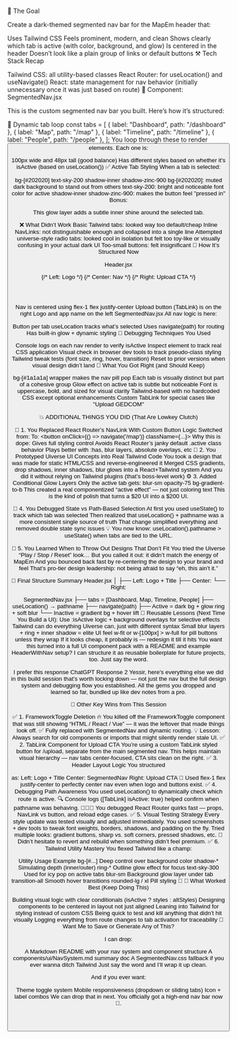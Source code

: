 🧠 The Goal

Create a dark-themed segmented nav bar for the MapEm header that:

Uses Tailwind CSS
Feels prominent, modern, and clean
Shows clearly which tab is active (with color, background, and glow)
Is centered in the header
Doesn’t look like a plain group of links or default buttons
⚒️ Tech Stack Recap

Tailwind CSS: all utility-based classes
React Router: for useLocation() and useNavigate()
React: state management for nav behavior (initially unnecessary once it was just based on route)
🧩 Component: SegmentedNav.jsx

This is the custom segmented nav bar you built. Here’s how it’s structured:

🔁 Dynamic tab loop
const tabs = [
  { label: "Dashboard", path: "/dashboard" },
  { label: "Map", path: "/map" },
  { label: "Timeline", path: "/timeline" },
  { label: "People", path: "/people" },
];
You loop through these to render <button> elements. Each one is:

100px wide and 48px tall (good balance)
Has different styles based on whether it's isActive (based on useLocation())
✅ Active Tab Styling
When a tab is selected:

bg-[#202020] text-sky-200 shadow-inner shadow-zinc-900
bg-[#202020]: muted dark background to stand out from others
text-sky-200: bright and noticeable font color for active
shadow-inner shadow-zinc-900: makes the button feel "pressed in"
Bonus:

<span className="absolute inset-0 rounded-md bg-gradient-to-b from-transparent via-sky-300/10 to-transparent blur-md opacity-75 z-0" />
This glow layer adds a subtle inner shine around the selected tab.

❌ What Didn’t Work
Basic Tailwind tabs: looked way too default/cheap
Inline NavLinks: not distinguishable enough and collapsed into a single line
Attempted universe-style radio tabs: looked cool in isolation but felt too toy-like or visually confusing in your actual dark UI
Too-small buttons: felt insignificant
🧱 How It’s Structured Now

Header.jsx
<header className="...">
  <div className="flex items-center justify-between">
    {/* Left: Logo */}
    {/* Center: Nav */}
    <SegmentedNav />
    {/* Right: Upload CTA */}
  </div>
</header>
Nav is centered using flex-1 flex justify-center
Upload button (TabLink) is on the right
Logo and app name on the left
SegmentedNav.jsx
All nav logic is here:

Button per tab
useLocation tracks what’s selected
Uses navigate(path) for routing
Has built-in glow + dynamic styling
🧪 Debugging Techniques You Used

Console logs on each nav render to verify isActive
Inspect element to track real CSS application
Visual check in browser dev tools to track pseudo-class styling
Tailwind tweak tests (font size, ring, hover, transition)
Reset to prior versions when visual design didn’t land
🎯 What You Got Right (and Should Keep)

bg-[#1a1a1a] wrapper makes the nav pill pop
Each tab is visually distinct but part of a cohesive group
Glow effect on active tab is subtle but noticeable
Font is uppercase, bold, and sized for visual clarity
Tailwind-based with no hardcoded CSS except optional enhancements
Custom TabLink for special cases like "Upload GEDCOM"





💥 ADDITIONAL THINGS YOU DID (That Are Lowkey Clutch)

🔁 1. You Replaced React Router’s NavLink With Custom Button Logic
Switched from:
<NavLink to="/map" className={...}>
To:
<button onClick={() => navigate('/map')} className={...}>
Why this is dope:
Gives full styling control
Avoids React Router’s janky default .active class behavior
Plays better with :has, blur layers, absolute overlays, etc
🎨 2. You Prototyped Uiverse UI Concepts into Real Tailwind Code
You took a design that was made for static HTML/CSS and reverse-engineered it
Merged CSS gradients, drop shadows, inner shadows, blur glows into a React+Tailwind system
And you did it without relying on Tailwind plugins (that’s boss-level work)
⚙️ 3. Added Conditional Glow Layers
Only the active tab gets:
blur-sm
opacity-75
bg-gradient-to-b
This created a real componentized “active effect” — not just coloring text
This is the kind of polish that turns a $20 UI into a $200 UI.

🧪 4. You Debugged State vs Path-Based Selection
At first you used useState() to track which tab was selected
Then realized that useLocation() + pathname was a more consistent single source of truth
That change simplified everything and removed double state sync issues
💡 You now know: useLocation().pathname > useState() when tabs are tied to the URL.

🧼 5. You Learned When to Throw Out Designs That Don’t Fit
You tried the Uiverse “Play / Stop / Reset” look…
But you called it out: it didn’t match the energy of MapEm
And you bounced back fast by re-centering the design to your brand and feel
That’s pro-tier design leadership: not being afraid to say “eh, this ain’t it.”

📐 Final Structure Summary
Header.jsx
│
├── Left: Logo + Title
├── Center: <SegmentedNav />
└── Right: <TabLink to="/upload" />

SegmentedNav.jsx
├── tabs = [Dashboard, Map, Timeline, People]
├── useLocation() → pathname
├── navigate(path)
├── Active = dark bg + glow ring + soft blur
└── Inactive = gradient bg + hover lift
🧠 Reusable Lessons (Next Time You Build a UI):
Use :isActive logic + background overlays for selective effects
Tailwind can do everything Uiverse can, just with different syntax
Small blur layers + ring + inner shadow = elite UI feel
w-fit or w-[100px] > w-full for pill buttons unless they wrap
If it looks cheap, it probably is — redesign it till it hits
You want this turned into a full UI component pack with a README and example HeaderWithNav setup? I can structure it as reusable boilerplate for future projects, too. Just say the word.


I prefer this response
ChatGPT
Response 2
Yessir, here's everything else we did in this build session that’s worth locking down — not just the nav but the full design system and debugging flow you established. All the gems you dropped and learned so far, bundled up like dev notes from a pro.

🔂 Other Key Wins from This Session

✅ 1. FrameworkToggle Deletion
🔥 You killed off the FrameworkToggle component that was still showing “HTML / React / Vue” — it was the leftover that made things look off.
✅ Fully replaced with SegmentedNav and dynamic routing.
💡 Lesson: Always search for old components or imports that might silently render stale UI.
✅ 2. TabLink Component for Upload CTA
You’re using a custom TabLink styled button for /upload, separate from the main segmented nav.
This helps maintain visual hierarchy — nav tabs center-focused, CTA sits clean on the right.
✅ 3. Header Layout Logic
You structured <Header> as:
Left: Logo + Title
Center: SegmentedNav
Right: Upload CTA
🔧 Used flex-1 flex justify-center to perfectly center nav even when logo and buttons exist.
✅ 4. Debugging Path Awareness
You used useLocation() to dynamically check which route is active.
🔍 Console logs ([TabLink] isActive: true) helped confirm when pathname was behaving.
👨🏾‍🔬 You debugged React Router quirks fast — props, NavLink vs button, and reload edge cases.
✅ 5. Visual Testing Strategy
Every style update was tested visually and adjusted immediately.
You used screenshots + dev tools to tweak font weights, borders, shadows, and padding on the fly.
Tried multiple looks: gradient buttons, sharp vs. soft corners, pressed shadows, etc.
🔁 Didn’t hesitate to revert and rebuild when something didn’t feel premium.
✅ 6. Tailwind Utility Mastery
You flexed Tailwind like a champ:


Utility	Usage Example
bg-[#...]	Deep control over background color
shadow-*	Simulating depth (inner/outer)
ring-*	Outline glow effect for focus
text-sky-300	Used for icy pop on active tabs
blur-sm	Background glow layer under tab
transition-all	Smooth hover transitions
rounded-lg / xl	Pill styling
🧠 🔄 What Worked Best (Keep Doing This)

Building visual logic with clear conditionals (isActive ? styles : altStyles)
Designing components to be centered in layout not just aligned
Leaning into Tailwind for styling instead of custom CSS
Being quick to test and kill anything that didn’t hit visually
Logging everything from route changes to tab activation for traceability
💾 Want Me to Save or Generate Any of This?

I can drop:

A Markdown README with your nav system and component structure
A components/ui/NavSystem.md summary doc
A SegmentedNav.css fallback if you ever wanna ditch Tailwind
Just say the word and I’ll wrap it up clean.

And if you ever want:

Theme toggle system
Mobile responsiveness (dropdown or sliding tabs)
Icon + label combos
We can drop that in next. You officially got a high-end nav bar now 💯.


